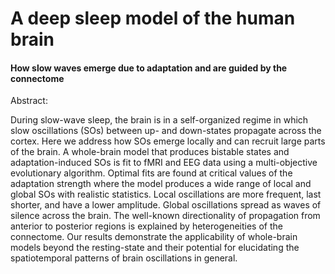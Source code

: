 # A deep sleep model of the human brain 
#### How slow waves emerge due to adaptation and are guided by the connectome

Abstract:

During slow-wave sleep, the brain is in a self-organized regime in which slow oscillations (SOs) between up- and down-states propagate across the cortex. Here we address how SOs emerge locally and can recruit large parts of the brain. A whole-brain model that produces bistable states and adaptation-induced SOs is fit to fMRI and EEG data using a multi-objective evolutionary algorithm. 
	Optimal fits are found at critical values of the adaptation strength where the model produces a wide range of local and global SOs with realistic statistics. 
	Local oscillations are more frequent, last shorter, and have a lower amplitude. Global oscillations spread as waves of silence across the brain. The well-known directionality of propagation from anterior to posterior regions is explained by heterogeneities of the connectome. 
	Our results demonstrate the applicability of whole-brain models beyond the resting-state and their potential for elucidating the spatiotemporal patterns of brain oscillations in general.
